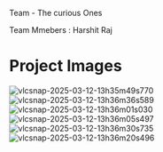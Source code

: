 Team - The curious Ones

Team Mmebers : Harshit Raj

# Project Images
![vlcsnap-2025-03-12-13h35m49s770](https://github.com/user-attachments/assets/b918bc95-4757-487c-a2cb-69958499a4c8)
![vlcsnap-2025-03-12-13h36m36s589](https://github.com/user-attachments/assets/1f828b9e-f845-4826-bf57-88d93f203921)
![vlcsnap-2025-03-12-13h36m01s030](https://github.com/user-attachments/assets/9ef0f577-3447-4b0a-a0d8-8cb9cf961df1)
![vlcsnap-2025-03-12-13h36m05s497](https://github.com/user-attachments/assets/05e497ee-38c5-4d28-ade5-848fa42dee67)
![vlcsnap-2025-03-12-13h36m30s735](https://github.com/user-attachments/assets/b6d205ff-5336-471c-9aaa-388d7bb89078)
![vlcsnap-2025-03-12-13h36m20s496](https://github.com/user-attachments/assets/5e169965-6085-42e5-ae27-8ad8fc24b95f)





